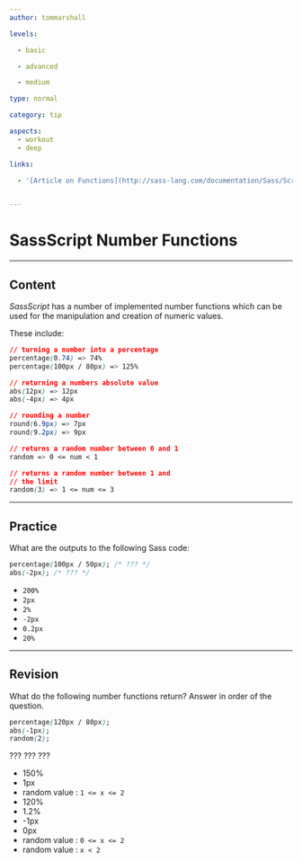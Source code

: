 ```yaml
---
author: tommarshall

levels:

  - basic

  - advanced

  - medium

type: normal

category: tip

aspects:
  - workout
  - deep

links:

  - '[Article on Functions](http://sass-lang.com/documentation/Sass/Script/Functions.html){article}'


---
```


# SassScript Number Functions

---
## Content

*SassScript* has a number of implemented number functions which can be used for the manipulation and creation of numeric values.

These include:
```css
// turning a number into a percentage
percentage(0.74) => 74%
percentage(100px / 80px) => 125%

// returning a numbers absolute value
abs(12px) => 12px
abs(-4px) => 4px

// rounding a number
round(6.9px) => 7px
round(9.2px) => 9px

// returns a random number between 0 and 1
random => 0 <= num < 1

// returns a random number between 1 and
// the limit
random(3) => 1 <= num <= 3

```

---
## Practice

What are the outputs to the following Sass code:
```css
percentage(100px / 50px); /* ??? */
abs(-2px); /* ??? */
```


* `200%`
* `2px`
* `2%`
* `-2px`
* `0.2px`
* `20%`

---
## Revision

What do the following number functions return? Answer in order of the question.
```css
percentage(120px / 80px);
abs(-1px);
random(2);
```
??? ??? ???

* 150%
* 1px
* random value : `1 <= x <= 2`
* 120%
* 1.2%
* -1px
* 0px
* random value : `0 <= x <= 2`
* random value : `x < 2`
